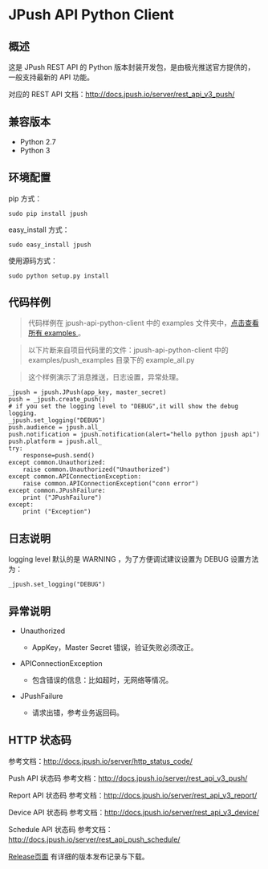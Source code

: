 # JPush API Python Client

## 概述
这是 JPush REST API 的 Python 版本封装开发包，是由极光推送官方提供的，一般支持最新的 API 功能。

对应的 REST API 文档：<http://docs.jpush.io/server/rest_api_v3_push/>

## 兼容版本
+  Python 2.7
+  Python 3

## 环境配置

pip 方式：
```
sudo pip install jpush
```
easy_install 方式：
```
sudo easy_install jpush
```
使用源码方式：
```
sudo python setup.py install
```


## 代码样例

>   代码样例在 jpush-api-python-client 中的 examples 文件夹中，[点击查看所有 examples ](https://github.com/jpush/jpush-api-python-client/tree/master/examples) 。

>   以下片断来自项目代码里的文件：jpush-api-python-client 中的 examples/push_examples  目录下的 example_all.py

>   这个样例演示了消息推送，日志设置，异常处理。

```
_jpush = jpush.JPush(app_key, master_secret)
push = _jpush.create_push()
# if you set the logging level to "DEBUG",it will show the debug logging.
_jpush.set_logging("DEBUG")
push.audience = jpush.all_
push.notification = jpush.notification(alert="hello python jpush api")
push.platform = jpush.all_
try:
    response=push.send()
except common.Unauthorized:
    raise common.Unauthorized("Unauthorized")
except common.APIConnectionException:
    raise common.APIConnectionException("conn error")
except common.JPushFailure:
    print ("JPushFailure")
except:
    print ("Exception")
```
## 日志说明
logging level 默认的是 WARNING ，为了方便调试建议设置为 DEBUG
设置方法为：
```
_jpush.set_logging("DEBUG")
```

## 异常说明

+ Unauthorized
    + AppKey，Master Secret 错误，验证失败必须改正。

+ APIConnectionException
    + 包含错误的信息：比如超时，无网络等情况。

+ JPushFailure
    + 请求出错，参考业务返回码。

## HTTP 状态码

参考文档：<http://docs.jpush.io/server/http_status_code/>

Push  API 状态码 参考文档：<http://docs.jpush.io/server/rest_api_v3_push/>　

Report API  状态码 参考文档：<http://docs.jpush.io/server/rest_api_v3_report/>

Device API 状态码 参考文档：<http://docs.jpush.io/server/rest_api_v3_device/>

Schedule API 状态码 参考文档：<http://docs.jpush.io/server/rest_api_push_schedule/>　

[Release页面](https://github.com/jpush/jpush-api-python-client/releases) 有详细的版本发布记录与下载。
